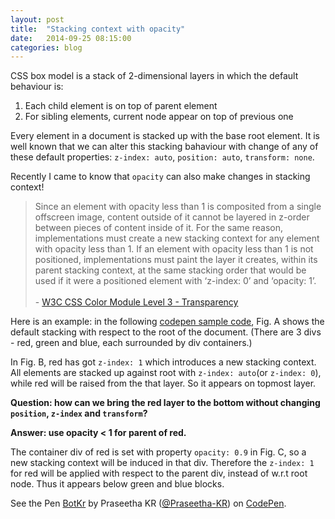 ```yaml
---
layout: post
title:  "Stacking context with opacity"
date:   2014-09-25 08:15:00
categories: blog
---
```


CSS box model is a stack of 2-dimensional layers in which the default behaviour is:

1. Each child element is on top of parent element
2. For sibling elements, current node appear on top of previous one

Every element in a document is stacked up with the base root element. It is well known that we can alter this stacking bahaviour with change of any of these default properties: `z-index: auto`, `position: auto`, `transform: none`.

Recently I came to know that `opacity` can also make changes in stacking context!

<blockquote>Since an element with opacity less than 1 is composited from a single offscreen image, content outside of it cannot be layered in z-order between pieces of content inside of it. For the same reason, implementations must create a new stacking context for any element with opacity less than 1. If an element with opacity less than 1 is not positioned, implementations must paint the layer it creates, within its parent stacking context, at the same stacking order that would be used if it were a positioned element with ‘z-index: 0’ and ‘opacity: 1’. <br><br>- <a href="http://www.w3.org/TR/css3-color/#transparency">W3C CSS Color Module Level 3 - Transparency</a></blockquote>

Here is an example: in the following <a href="http://codepen.io/Praseetha-KR/pen/BotKr">codepen sample code</a>, Fig. A shows the default stacking with respect to the root of the document. (There are 3 divs - red, green and blue, each surrounded by div containers.) 

In Fig. B, red has got `z-index: 1` which introduces a new stacking context. All elements are stacked up against root with `z-index: auto`(or `z-index: 0`), while red will be raised from the that layer. So it appears on topmost layer.

**Question: how can we bring the red layer to the bottom without changing `position`, `z-index` and `transform`?**

**Answer: use opacity < 1 for parent of red.**

The container div of red is set with property `opacity: 0.9` in Fig. C, so a new stacking context will be induced in that div. Therefore the `z-index: 1` for red will be applied with respect to the parent div, instead of w.r.t root node. Thus it appears below green and blue blocks.

<p data-height="310" data-theme-id="8104" data-slug-hash="BotKr" data-default-tab="result" class='codepen'>See the Pen <a href='http://codepen.io/Praseetha-KR/pen/BotKr/'>BotKr</a> by Praseetha KR (<a href='http://codepen.io/Praseetha-KR'>@Praseetha-KR</a>) on <a href='http://codepen.io'>CodePen</a>.</p>

<script src="//codepen.io/assets/embed/ei.js"></script>